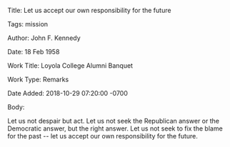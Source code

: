 Title:  Let us accept our own responsibility for the future

Tags:   mission

Author: John F. Kennedy

Date:   18 Feb 1958

Work Title: Loyola College Alumni Banquet

Work Type: Remarks

Date Added: 2018-10-29 07:20:00 -0700

Body: 

Let us not despair but act. Let us not seek the Republican answer or the Democratic answer, but the right answer. Let us not seek to fix the blame for the past -- let us accept our own responsibility for the future. 

